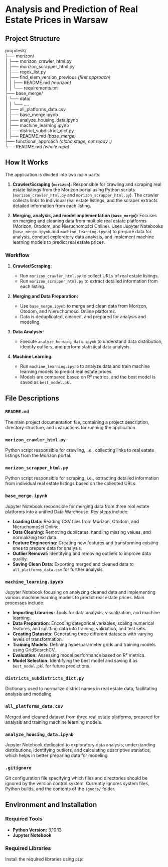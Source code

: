 # Analysis and Prediction of Real Estate Prices in Warsaw

## Project Structure
propdesk/  
├── morizon/  
│   ├── morizon_crawler_html.py  
│   ├── morizon_scrapper_html.py  
│   ├── regex_list.py  
│   ├── find_elem_version_previous *(first approach)*  
│   │   ├── README.md *(morizon)*  
│   │   └── requirements.txt  
├── base_merge/  
│   └── data/  
│   │   └── ....  
│   ├── all_platforms_data.csv  
│   ├── base_merge.ipynb  
│   ├── analyze_housing_data.ipynb  
│   ├── machine_learning.ipynb  
│   ├── district_subdistrict_dict.py  
│   ├── README.md *(base_merge)*  
├── functional_approach *(alpha stage, not ready :)*  
└── README.md *(whole repo)*  

## How It Works

The application is divided into two main parts:

1. **Crawler/Scraping (`morizon`):** Responsible for crawling and scraping real estate listings from the Morizon portal using Python scripts (`morizon_crawler_html.py` and `morizon_scrapper_html.py`). The crawler collects links to individual real estate listings, and the scraper extracts detailed information from each listing.

2. **Merging, analysis, and model implementation (`base_merge`):** Focuses on merging and cleaning data from multiple real estate platforms (Morizon, Otodom, and Nieruchomości Online). Uses Jupyter Notebooks (`base_merge.ipynb` and `machine_learning.ipynb`) to prepare data for analysis, conduct exploratory data analysis, and implement machine learning models to predict real estate prices.

### Workflow

1. **Crawler/Scraping:**
   - Run `morizon_crawler_html.py` to collect URLs of real estate listings.
   - Run `morizon_scrapper_html.py` to extract detailed information from each listing.

2. **Merging and Data Preparation:**
   - Use `base_merge.ipynb` to merge and clean data from Morizon, Otodom, and Nieruchomości Online platforms.
   - Data is deduplicated, cleaned, and prepared for analysis and modeling.

3. **Data Analysis:**
   - Execute `analyze_housing_data.ipynb` to understand data distribution, identify outliers, and perform statistical data analysis.

4. **Machine Learning:**
   - Run `machine_learning.ipynb` to analyze data and train machine learning models to predict real estate prices.
   - Models are compared based on R² metrics, and the best model is saved as `best_model.pkl`.

## File Descriptions

### `README.md`
The main project documentation file, containing a project description, directory structure, and instructions for running the application.

### `morizon_crawler_html.py`
Python script responsible for crawling, i.e., collecting links to real estate listings from the Morizon portal.

### `morizon_scrapper_html.py`
Python script responsible for scraping, i.e., extracting detailed information from individual real estate listings based on the collected URLs.

### `base_merge.ipynb`
Jupyter Notebook responsible for merging data from three real estate platforms into a unified Data Warehouse. Key steps include:
- **Loading Data:** Reading CSV files from Morizon, Otodom, and Nieruchomości Online.
- **Data Cleaning:** Removing duplicates, handling missing values, and normalizing text data.
- **Feature Engineering:** Creating new features and transforming existing ones to prepare data for analysis.
- **Outlier Removal:** Identifying and removing outliers to improve data quality.
- **Saving Clean Data:** Exporting merged and cleaned data to `all_platforms_data.csv` for further analysis.

### `machine_learning.ipynb`
Jupyter Notebook focusing on analyzing cleaned data and implementing various machine learning models to predict real estate prices. Main processes include:
- **Importing Libraries:** Tools for data analysis, visualization, and machine learning.
- **Data Preparation:** Encoding categorical variables, scaling numerical features, and splitting data into training, validation, and test sets.
- **Creating Datasets:** Generating three different datasets with varying levels of transformation.
- **Training Models:** Defining hyperparameter grids and training models using GridSearchCV.
- **Evaluation:** Assessing model performance based on R² metrics.
- **Model Selection:** Identifying the best model and saving it as `best_model.pkl` for future predictions.

### `districts_subdistricts_dict.py`
Dictionary used to normalize district names in real estate data, facilitating analysis and modeling.

### `all_platforms_data.csv`
Merged and cleaned dataset from three real estate platforms, prepared for analysis and training machine learning models.

### `analyze_housing_data.ipynb`
Jupyter Notebook dedicated to exploratory data analysis, understanding distributions, identifying outliers, and calculating descriptive statistics, which helps in better preparing data for modeling.

### `.gitignore`
Git configuration file specifying which files and directories should be ignored by the version control system. Currently ignores system files, Python builds, and the contents of the `ignore/` folder.

## Environment and Installation

### Required Tools
- **Python Version:** 3.10.13
- **Jupyter Notebook**

### Required Libraries
Install the required libraries using `pip`:
